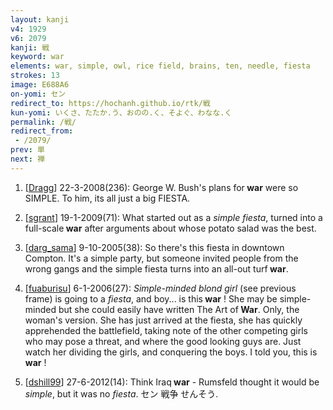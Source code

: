 ```yaml
---
layout: kanji
v4: 1929
v6: 2079
kanji: 戦
keyword: war
elements: war, simple, owl, rice field, brains, ten, needle, fiesta
strokes: 13
image: E688A6
on-yomi: セン
redirect_to: https://hochanh.github.io/rtk/戦
kun-yomi: いくさ、たたか.う、おのの.く、そよぐ、わなな.く
permalink: /戦/
redirect_from:
 - /2079/
prev: 単
next: 禅
---
```


1) [<a href="http://kanji.koohii.com/profile/Dragg">Dragg</a>] 22-3-2008(236): George W. Bush&#039;s plans for<strong> war</strong> were so SIMPLE. To him, its all just a big FIESTA.

2) [<a href="http://kanji.koohii.com/profile/sgrant">sgrant</a>] 19-1-2009(71): What started out as a <em>simple fiesta</em>, turned into a full-scale<strong> war</strong> after arguments about whose potato salad was the best.

3) [<a href="http://kanji.koohii.com/profile/darg_sama">darg_sama</a>] 9-10-2005(38): So there&#039;s this fiesta in downtown Compton. It&#039;s a simple party, but someone invited people from the wrong gangs and the simple fiesta turns into an all-out turf<strong> war</strong>.

4) [<a href="http://kanji.koohii.com/profile/fuaburisu">fuaburisu</a>] 6-1-2006(27): <em>Simple-minded blond girl</em> (see previous frame) is going to a <em>fiesta</em>, and boy... is this<strong> war</strong> ! She may be simple-minded but she could easily have written The Art of<strong> War</strong>. Only, the woman&#039;s version. She has just arrived at the fiesta, she has quickly apprehended the battlefield, taking note of the other competing girls who may pose a threat, and where the good looking guys are. Just watch her dividing the girls, and conquering the boys. I told you, this is<strong> war</strong> !

5) [<a href="http://kanji.koohii.com/profile/dshill99">dshill99</a>] 27-6-2012(14): Think Iraq<strong> war</strong> - Rumsfeld thought it would be <em>simple</em>, but it was no <em>fiesta</em>. セン 戦争 せんそう.


